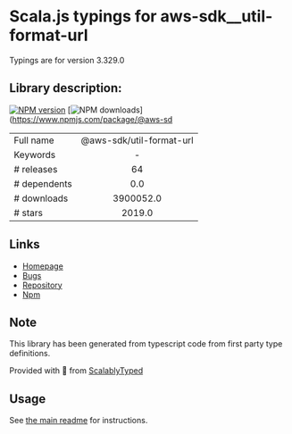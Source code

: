 
# Scala.js typings for aws-sdk__util-format-url

Typings are for version 3.329.0

## Library description:
[![NPM version](https://img.shields.io/npm/v/@aws-sdk/util-format-url/latest.svg)](https://www.npmjs.com/package/@aws-sdk/util-format-url) [![NPM downloads](https://img.shields.io/npm/dm/@aws-sdk/util-format-url.svg)](https://www.npmjs.com/package/@aws-sd

|                    |                 |
| ------------------ | :-------------: |
| Full name          | @aws-sdk/util-format-url |
| Keywords           | - |
| # releases         | 64 |
| # dependents       | 0.0 |
| # downloads        | 3900052.0 |
| # stars            | 2019.0 |

## Links
- [Homepage](https://github.com/aws/aws-sdk-js-v3/tree/main/packages/util-format-url)
- [Bugs](https://github.com/aws/aws-sdk-js-v3/issues)
- [Repository](https://github.com/aws/aws-sdk-js-v3)
- [Npm](https://www.npmjs.com/package/%40aws-sdk%2Futil-format-url)
    


## Note
This library has been generated from typescript code from first party type definitions.

Provided with :purple_heart: from [ScalablyTyped](https://github.com/oyvindberg/ScalablyTyped)

## Usage
See [the main readme](../../readme.md) for instructions.


